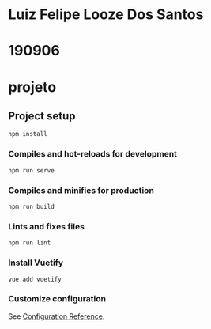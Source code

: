 # Luiz Felipe Looze Dos Santos
# 190906

# projeto

## Project setup
```
npm install
```

### Compiles and hot-reloads for development
```
npm run serve
```

### Compiles and minifies for production
```
npm run build
```

### Lints and fixes files
```
npm run lint
```

### Install Vuetify
```
vue add vuetify
```


### Customize configuration
See [Configuration Reference](https://cli.vuejs.org/config/).

